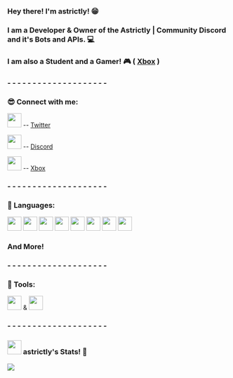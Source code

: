 ### Hey there! I'm astrictly! 😁

### I am a Developer & Owner of the Astrictly | Community Discord and it's Bots and APIs. 💻
### I am also a Student and a Gamer! 🎮 ( [Xbox] ) 

### - - - - - - - - - - - - - - - - - - - - 
### 😎 Connect with me: 

<img height="32" width="32" src="https://cdn.jsdelivr.net/npm/simple-icons@v3/icons/twitter.svg" /> --  [Twitter]

<img height="32" width="32" src="https://cdn.jsdelivr.net/npm/simple-icons@v3/icons/discord.svg" /> -- [Discord]

<img height="32" width="32" src="https://cdn.jsdelivr.net/npm/simple-icons@v3/icons/xbox.svg" />  -- [Xbox]

### - - - - - - - - - - - - - - - - - - - -
### 📜 Languages: 
<img height="32" width="32" src="https://cdn.jsdelivr.net/npm/simple-icons@v3/icons/java.svg" /> <img height="32" width="32" src="https://cdn.jsdelivr.net/npm/simple-icons@v3/icons/javascript.svg" /> <img height="32" width="32" src="https://cdn.jsdelivr.net/npm/simple-icons@v3/icons/cplusplus.svg" /> <img height="32" width="32" src="https://cdn.jsdelivr.net/npm/simple-icons@v3/icons/php.svg" /> <img height="32" width="32" src="https://cdn.jsdelivr.net/npm/simple-icons@v3/icons/node-dot-js.svg" /> <img height="32" width="32" src="https://cdn.jsdelivr.net/npm/simple-icons@v3/icons/html5.svg" /> <img height="32" width="32" src="https://cdn.jsdelivr.net/npm/simple-icons@v3/icons/c.svg" /> <img height="32" width="32" src="https://cdn.jsdelivr.net/npm/simple-icons@v3/icons/python.svg" /> 
### And More! 
### - - - - - - - - - - - - - - - - - - - -
### 🔨 Tools:
<img height="32" width="32" src="https://cdn.jsdelivr.net/npm/simple-icons@v3/icons/visualstudio.svg" />  &  <img height="32" width="32" src="https://cdn.jsdelivr.net/npm/simple-icons@v3/icons/visualstudiocode.svg" />
### - - - - - - - - - - - - - - - - - - - -
### <img height="32" width="32" src="https://cdn.discordapp.com/avatars/738935849529507861/aabf9da0d01a9c2be73fa705d182e25b.png" /> astrictly's Stats! 🎉
<img align="left" src="https://github-readme-stats-nudn32qo8.vercel.app/api?username=astrictly&show_icons=true&hide_border=true" />
 
<br />
<br />

[Twitter]: https://twitter.com/notastrictly
[Discord]: https://discord.com/users/738935849529507861
[Xbox]: https://account.xbox.com/en-ca/Profile?xr=mebarnav&rtc=1
